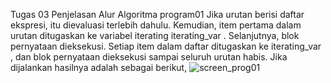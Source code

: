 Tugas 03
Penjelasan Alur Algoritma program01 Jika urutan berisi daftar ekspresi, itu dievaluasi terlebih dahulu. Kemudian, item pertama dalam urutan ditugaskan ke variabel iterating iterating_var . Selanjutnya, blok pernyataan dieksekusi. Setiap item dalam daftar ditugaskan ke iterating_var , dan blok pernyataan dieksekusi sampai seluruh urutan habis. Jika dijalankan hasilnya adalah sebagai berikut, ![screen_prog01](https://user-images.githubusercontent.com/47032718/53282444-58f4a580-376a-11e9-898a-23206fd2f321.jpg)

